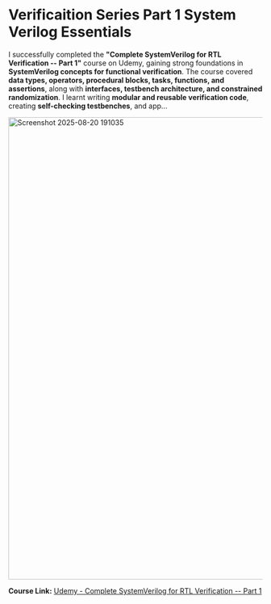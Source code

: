 # Verificaition Series Part 1 System Verilog Essentials

I successfully completed the **"Complete SystemVerilog for RTL
Verification -- Part 1"** course on Udemy, gaining strong foundations in
**SystemVerilog concepts for functional verification**. The course
covered **data types, operators, procedural blocks, tasks, functions,
and assertions**, along with **interfaces, testbench architecture, and
constrained randomization**. I learnt  writing
**modular and reusable verification code**, creating **self-checking
testbenches**, and app...

<img width="1889" height="916" alt="Screenshot 2025-08-20 191035" src="https://github.com/user-attachments/assets/905f7103-26d6-494d-bd23-b3e667c0e518" />


**Course Link:** [Udemy - Complete SystemVerilog for RTL Verification --
Part
1](https://www.udemy.com/course/complete-systemverilog-for-rtl-verification-part-1/)
